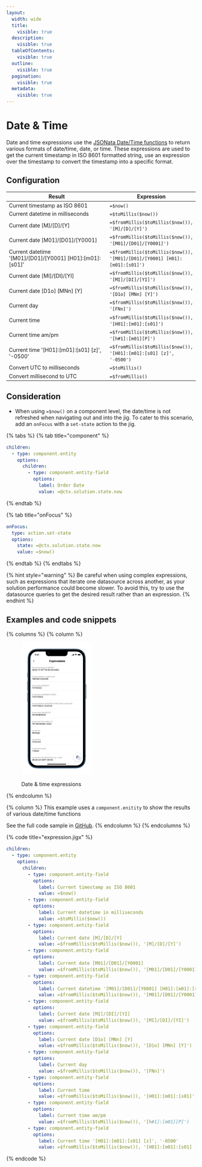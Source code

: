 ```yaml
---
layout:
  width: wide
  title:
    visible: true
  description:
    visible: true
  tableOfContents:
    visible: true
  outline:
    visible: true
  pagination:
    visible: true
  metadata:
    visible: true
---
```


# Date & Time

Date and time expressions use the [JSONata Date/Time functions](https://docs.jsonata.org/date-time-functions) to return various formats of date/time, date, or time. These expressions are used to get the current timestamp in ISO 8601 formatted string, use an expression over the timestamp to convert the timestamp into a specific format.

## Configuration

<table><thead><tr><th width="256.296875">Result</th><th>Expression</th></tr></thead><tbody><tr><td>Current timestamp as ISO 8601</td><td><code>=$now()</code></td></tr><tr><td>Current datetime in milliseconds</td><td><code>=$toMillis($now())</code></td></tr><tr><td>Current date [M]/[D]/[Y]</td><td><code>=$fromMillis($toMillis($now()), '[M]/[D]/[Y]')</code></td></tr><tr><td>Current date [M01]/[D01]/[Y0001]</td><td><code>=$fromMillis($toMillis($now()), '[M01]/[D01]/[Y0001]')</code></td></tr><tr><td>Current datetime '[M01]/[D01]/[Y0001] [H01]:[m01]:[s01]'</td><td><code>=$fromMillis($toMillis($now()), '[M01]/[D01]/[Y0001] [H01]:[m01]:[s01]')</code></td></tr><tr><td>Current date [MI]/[DI]/[YI]</td><td><code>=$fromMillis($toMillis($now()), '[MI]/[DI]/[YI]')</code></td></tr><tr><td>Current date [D1o] [MNn] [Y]</td><td><code>=$fromMillis($toMillis($now()), '[D1o] [MNn] [Y]')</code></td></tr><tr><td>Current day</td><td><code>=$fromMillis($toMillis($now()), '[FNn]')</code></td></tr><tr><td>Current time</td><td><code>=$fromMillis($toMillis($now()), '[H01]:[m01]:[s01]')</code></td></tr><tr><td>Current time am/pm</td><td><code>=$fromMillis($toMillis($now()), '[h#1]:[m01][P]')</code></td></tr><tr><td>Current time '[H01]:[m01]:[s01] [z]', '-0500'</td><td><code>=$fromMillis($toMillis($now()), '[H01]:[m01]:[s01] [z]', '-0500')</code></td></tr><tr><td>Convert UTC to milliseconds</td><td><code>=$toMillis()</code></td></tr><tr><td>Convert millisecond to UTC</td><td><code>=$fromMillis()</code></td></tr></tbody></table>

## Consideration

* When using `=$now()` on a component level, the date/time is not refreshed when navigating out and into the jig. To cater to this scenario, add an `onFocus` with a `set-state` action to the jig.

{% tabs %}
{% tab title="component" %}
```yaml
children:
  - type: component.entity
    options:
      children:
        - type: component.entity-field
          options:
            label: Order Date
            value: =@ctx.solution.state.now
```
{% endtab %}

{% tab title="onFocus" %}
```yaml
onFocus: 
  type: action.set-state
  options:
    state: =@ctx.solution.state.now
    value: =$now()
```
{% endtab %}
{% endtabs %}

{% hint style="warning" %}
Be careful when using complex expressions, such as expressions that iterate one datasource across another, as your solution performance could become slower. To avoid this, try to use the datasource queries to get the desired result rather than an expression.&#x20;
{% endhint %}

## Examples and code snippets

{% columns %}
{% column %}
<figure><img src="../../.gitbook/assets/exp-dateTime.png" alt="Date &#x26; time expressions" width="188"><figcaption><p>Date &#x26; time expressions</p></figcaption></figure>
{% endcolumn %}

{% column %}
This example uses a `component.enitity` to show the results of various date/time functions

See the full code sample in [GitHub](https://github.com/jigx-com/jigx-samples/blob/main/quickstart/jigx-samples/jigs/guide-expressions/static-data/expression.jigx).
{% endcolumn %}
{% endcolumns %}

{% code title="expression.jigx" %}
```yaml
children:
  - type: component.entity
    options:
      children:
        - type: component.entity-field
          options:
            label: Current timestamp as ISO 8601
            value: =$now()
        - type: component.entity-field
          options:
            label: Current datetime in milliseconds
            value: =$toMillis($now())
        - type: component.entity-field
          options:
            label: Current date [M]/[D]/[Y]
            value: =$fromMillis($toMillis($now()), '[M]/[D]/[Y]')
        - type: component.entity-field
          options:
            label: Current date [M01]/[D01]/[Y0001]
            value: =$fromMillis($toMillis($now()), '[M01]/[D01]/[Y0001]')
        - type: component.entity-field
          options:
            label: Current datetime '[M01]/[D01]/[Y0001] [H01]:[m01]:[s01]'
            value: =$fromMillis($toMillis($now()), '[M01]/[D01]/[Y0001] [H01]:[m01]:[s01]')
        - type: component.entity-field
          options:
            label: Current date [MI]/[DI]/[YI]
            value: =$fromMillis($toMillis($now()), '[MI]/[DI]/[YI]')
        - type: component.entity-field
          options:
            label: Current date [D1o] [MNn] [Y]
            value: =$fromMillis($toMillis($now()), '[D1o] [MNn] [Y]')
        - type: component.entity-field
          options:
            label: Current day
            value: =$fromMillis($toMillis($now()), '[FNn]')
        - type: component.entity-field
          options:
            label: Current time
            value: =$fromMillis($toMillis($now()), '[H01]:[m01]:[s01]')
        - type: component.entity-field
          options:
            label: Current time am/pm
            value: =$fromMillis($toMillis($now()), '[h#1]:[m01][P]')
        - type: component.entity-field
          options:
            label: Current time '[H01]:[m01]:[s01] [z]', '-0500'
            value: =$fromMillis($toMillis($now()), '[H01]:[m01]:[s01] [z]', '-0500')
```
{% endcode %}
